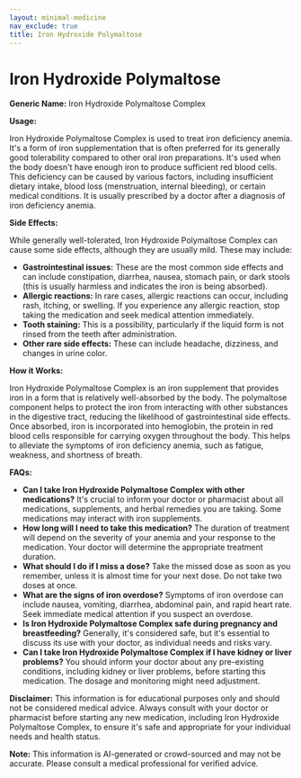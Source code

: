 ```yaml
---
layout: minimal-medicine
nav_exclude: true
title: Iron Hydroxide Polymaltose
---
```


# Iron Hydroxide Polymaltose

**Generic Name:** Iron Hydroxide Polymaltose Complex

**Usage:**

Iron Hydroxide Polymaltose Complex is used to treat iron deficiency anemia.  It's a form of iron supplementation that is often preferred for its generally good tolerability compared to other oral iron preparations. It's used when the body doesn't have enough iron to produce sufficient red blood cells.  This deficiency can be caused by various factors, including insufficient dietary intake, blood loss (menstruation, internal bleeding), or certain medical conditions.  It is usually prescribed by a doctor after a diagnosis of iron deficiency anemia.


**Side Effects:**

While generally well-tolerated, Iron Hydroxide Polymaltose Complex can cause some side effects, although they are usually mild.  These may include:

* **Gastrointestinal issues:** These are the most common side effects and can include constipation, diarrhea, nausea, stomach pain, or dark stools (this is usually harmless and indicates the iron is being absorbed).
* **Allergic reactions:**  In rare cases, allergic reactions can occur, including rash, itching, or swelling.  If you experience any allergic reaction, stop taking the medication and seek medical attention immediately.
* **Tooth staining:**  This is a possibility, particularly if the liquid form is not rinsed from the teeth after administration.
* **Other rare side effects:**  These can include headache, dizziness, and changes in urine color.


**How it Works:**

Iron Hydroxide Polymaltose Complex is an iron supplement that provides iron in a form that is relatively well-absorbed by the body. The polymaltose component helps to protect the iron from interacting with other substances in the digestive tract, reducing the likelihood of gastrointestinal side effects.  Once absorbed, iron is incorporated into hemoglobin, the protein in red blood cells responsible for carrying oxygen throughout the body.  This helps to alleviate the symptoms of iron deficiency anemia, such as fatigue, weakness, and shortness of breath.


**FAQs:**

* **Can I take Iron Hydroxide Polymaltose Complex with other medications?**  It's crucial to inform your doctor or pharmacist about all medications, supplements, and herbal remedies you are taking.  Some medications may interact with iron supplements.
* **How long will I need to take this medication?** The duration of treatment will depend on the severity of your anemia and your response to the medication. Your doctor will determine the appropriate treatment duration.
* **What should I do if I miss a dose?** Take the missed dose as soon as you remember, unless it is almost time for your next dose. Do not take two doses at once.
* **What are the signs of iron overdose?**  Symptoms of iron overdose can include nausea, vomiting, diarrhea, abdominal pain, and rapid heart rate.  Seek immediate medical attention if you suspect an overdose.
* **Is Iron Hydroxide Polymaltose Complex safe during pregnancy and breastfeeding?**  Generally, it's considered safe, but it's essential to discuss its use with your doctor, as individual needs and risks vary.
* **Can I take Iron Hydroxide Polymaltose Complex if I have kidney or liver problems?** You should inform your doctor about any pre-existing conditions, including kidney or liver problems, before starting this medication. The dosage and monitoring might need adjustment.


**Disclaimer:** This information is for educational purposes only and should not be considered medical advice.  Always consult with your doctor or pharmacist before starting any new medication, including Iron Hydroxide Polymaltose Complex, to ensure it's safe and appropriate for your individual needs and health status.


**Note:** This information is AI-generated or crowd-sourced and may not be accurate. Please consult a medical professional for verified advice.